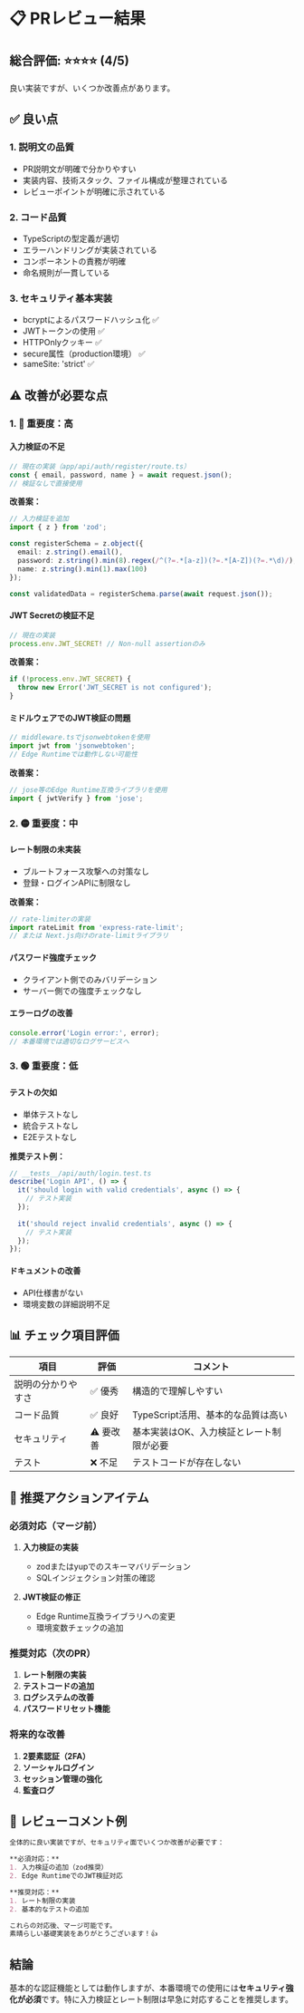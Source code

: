 # 📋 PRレビュー結果

## 総合評価: ⭐⭐⭐⭐ (4/5)

良い実装ですが、いくつか改善点があります。

## ✅ 良い点

### 1. 説明文の品質
- PR説明文が明確で分かりやすい
- 実装内容、技術スタック、ファイル構成が整理されている
- レビューポイントが明確に示されている

### 2. コード品質
- TypeScriptの型定義が適切
- エラーハンドリングが実装されている
- コンポーネントの責務が明確
- 命名規則が一貫している

### 3. セキュリティ基本実装
- bcryptによるパスワードハッシュ化 ✅
- JWTトークンの使用 ✅
- HTTPOnlyクッキー ✅
- secure属性（production環境） ✅
- sameSite: 'strict' ✅

## ⚠️ 改善が必要な点

### 1. 🔴 重要度：高

#### 入力検証の不足
```typescript
// 現在の実装（app/api/auth/register/route.ts）
const { email, password, name } = await request.json();
// 検証なしで直接使用
```

**改善案：**
```typescript
// 入力検証を追加
import { z } from 'zod';

const registerSchema = z.object({
  email: z.string().email(),
  password: z.string().min(8).regex(/^(?=.*[a-z])(?=.*[A-Z])(?=.*\d)/),
  name: z.string().min(1).max(100)
});

const validatedData = registerSchema.parse(await request.json());
```

#### JWT Secretの検証不足
```typescript
// 現在の実装
process.env.JWT_SECRET! // Non-null assertionのみ
```

**改善案：**
```typescript
if (!process.env.JWT_SECRET) {
  throw new Error('JWT_SECRET is not configured');
}
```

#### ミドルウェアでのJWT検証の問題
```typescript
// middleware.tsでjsonwebtokenを使用
import jwt from 'jsonwebtoken';
// Edge Runtimeでは動作しない可能性
```

**改善案：**
```typescript
// jose等のEdge Runtime互換ライブラリを使用
import { jwtVerify } from 'jose';
```

### 2. 🟡 重要度：中

#### レート制限の未実装
- ブルートフォース攻撃への対策なし
- 登録・ログインAPIに制限なし

**改善案：**
```typescript
// rate-limiterの実装
import rateLimit from 'express-rate-limit';
// または Next.js向けのrate-limitライブラリ
```

#### パスワード強度チェック
- クライアント側でのみバリデーション
- サーバー側での強度チェックなし

#### エラーログの改善
```typescript
console.error('Login error:', error);
// 本番環境では適切なログサービスへ
```

### 3. 🟢 重要度：低

#### テストの欠如
- 単体テストなし
- 統合テストなし
- E2Eテストなし

**推奨テスト例：**
```typescript
// __tests__/api/auth/login.test.ts
describe('Login API', () => {
  it('should login with valid credentials', async () => {
    // テスト実装
  });
  
  it('should reject invalid credentials', async () => {
    // テスト実装
  });
});
```

#### ドキュメントの改善
- API仕様書がない
- 環境変数の詳細説明不足

## 📊 チェック項目評価

| 項目 | 評価 | コメント |
|------|------|----------|
| 説明の分かりやすさ | ✅ 優秀 | 構造的で理解しやすい |
| コード品質 | ✅ 良好 | TypeScript活用、基本的な品質は高い |
| セキュリティ | ⚠️ 要改善 | 基本実装はOK、入力検証とレート制限が必要 |
| テスト | ❌ 不足 | テストコードが存在しない |

## 🎯 推奨アクションアイテム

### 必須対応（マージ前）
1. **入力検証の実装**
   - zodまたはyupでのスキーマバリデーション
   - SQLインジェクション対策の確認

2. **JWT検証の修正**
   - Edge Runtime互換ライブラリへの変更
   - 環境変数チェックの追加

### 推奨対応（次のPR）
1. **レート制限の実装**
2. **テストコードの追加**
3. **ログシステムの改善**
4. **パスワードリセット機能**

### 将来的な改善
1. **2要素認証（2FA）**
2. **ソーシャルログイン**
3. **セッション管理の強化**
4. **監査ログ**

## 💬 レビューコメント例

```markdown
全体的に良い実装ですが、セキュリティ面でいくつか改善が必要です：

**必須対応：**
1. 入力検証の追加（zod推奨）
2. Edge RuntimeでのJWT検証対応

**推奨対応：**
1. レート制限の実装
2. 基本的なテストの追加

これらの対応後、マージ可能です。
素晴らしい基礎実装をありがとうございます！👍
```

## 結論

基本的な認証機能としては動作しますが、本番環境での使用には**セキュリティ強化が必須**です。特に入力検証とレート制限は早急に対応することを推奨します。